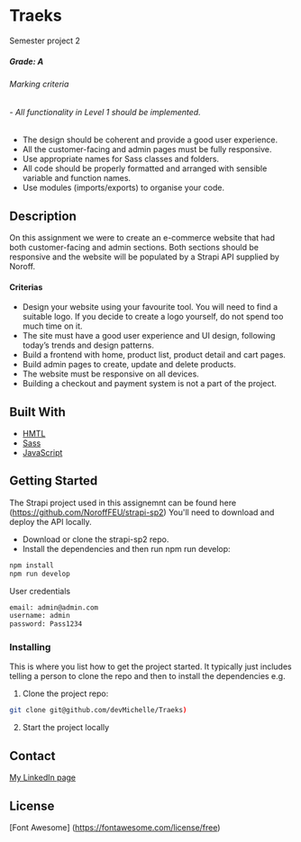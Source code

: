 # Traeks
Semester project 2

##### Grade: A
###### Marking criteria
###### - All functionality in Level 1 should be implemented.
- The design should be coherent and provide a good user experience.
- All the customer-facing and admin pages must be fully responsive.
- Use appropriate names for Sass classes and folders.
- All code should be properly formatted and arranged with sensible variable and function names.
- Use modules (imports/exports) to organise your code.

## Description

On this assignment we were to create an e-commerce website that had both customer-facing and admin sections. 
Both sections should be responsive and the website will be populated by a Strapi API supplied by Noroff.

#### Criterias
- Design your website using your favourite tool. You will need to find a suitable logo. If you decide to create a logo yourself, do not spend too much time on it.
- The site must have a good user experience and UI design, following today’s trends and design patterns.
- Build a frontend with home, product list, product detail and cart pages.
- Build admin pages to create, update and delete products.
- The website must be responsive on all devices.
- Building a checkout and payment system is not a part of the project.


## Built With

- [HMTL](https://html.com)
- [Sass](https://sass-lang.com)
- [JavaScript](https://javascript.com/)


## Getting Started

The Strapi project used in this assignemnt can be found here (https://github.com/NoroffFEU/strapi-sp2)
You'll need to download and deploy the API locally. 

- Download or clone the strapi-sp2 repo.
- Install the dependencies and then run npm run develop:
```bash
npm install
npm run develop
```

User credentials
```bash
email: admin@admin.com
username: admin
password: Pass1234
```

### Installing

This is where you list how to get the project started. It typically just includes telling a person to clone the repo and then to install the dependencies e.g.

1. Clone the project repo:

```bash
git clone git@github.com/devMichelle/Traeks)
```

2. Start the project locally


## Contact

[My LinkedIn page](https://www.linkedin.com/in/michelle-kristine-narverud-11052715b/)

## License

[Font Awesome] (https://fontawesome.com/license/free)

